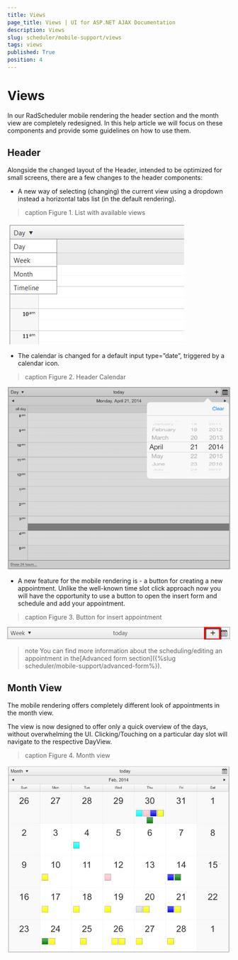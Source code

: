```yaml
---
title: Views
page_title: Views | UI for ASP.NET AJAX Documentation
description: Views
slug: scheduler/mobile-support/views
tags: views
published: True
position: 4
---
```


# Views



In our RadScheduler mobile rendering the header section and the month view are completely redesigned. In this help article we will focus on these components and provide some guidelines on how to use them.

## Header

Alongside the changed layout of the Header, intended to be optimized for small screens, there are a few changes to the header components:

* A new way of selecting (changing) the current view using a dropdown instead a horizontal tabs list (in the default rendering).
>caption Figure 1. List with available views

![scheduler-mobilerendering-viewtabs](images/scheduler-mobilerendering-viewtabs.png)

* The calendar is changed for a default input type=”date”, triggered by a calendar icon.
>caption Figure 2. Header Calendar

![scheduler-mobilerendering-calendar](images/scheduler-mobilerendering-calendar.png)

* A new feature for the mobile rendering is - a button for creating a new appointment. Unlike the well-known time slot click approach now you will have the opportunity to use a button to open the insert form and schedule and add your appointment.
>caption Figure 3. Button for insert appointment

![scheduler-mobilerendering-addappointmentbtn](images/scheduler-mobilerendering-addappointmentbtn.png)

>note You can find more information about the scheduling/editing an appointment in the[Advanced form section]({%slug scheduler/mobile-support/advanced-form%}).
>


## Month View

The mobile rendering offers completely different look of appointments in the month view.

The view is now designed to offer only a quick overview of the days, without overwhelming the UI. Clicking/Touching on a particular day slot will navigate to the respective DayView.
>caption Figure 4. Month view

![scheduler-mobilerendering-monthview](images/scheduler-mobilerendering-monthview.png)
